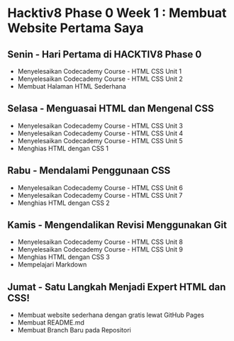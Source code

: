 # Hacktiv8 Phase 0 Week 1 : Membuat Website Pertama Saya

## Senin - Hari Pertama di HACKTIV8 Phase 0

- Menyelesaikan Codecademy Course - HTML CSS Unit 1
- Menyelesaikan Codecademy Course - HTML CSS Unit 2
- Membuat Halaman HTML Sederhana

## Selasa - Menguasai HTML dan Mengenal CSS

- Menyelesaikan Codecademy Course - HTML CSS Unit 3
- Menyelesaikan Codecademy Course - HTML CSS Unit 4
- Menyelesaikan Codecademy Course - HTML CSS Unit 5
- Menghias HTML dengan CSS 1

## Rabu - Mendalami Penggunaan CSS

- Menyelesaikan Codecademy Course - HTML CSS Unit 6
- Menyelesaikan Codecademy Course - HTML CSS Unit 7
- Menghias HTML dengan CSS 2

## Kamis - Mengendalikan Revisi Menggunakan Git

- Menyelesaikan Codecademy Course - HTML CSS Unit 8
- Menyelesaikan Codecademy Course - HTML CSS Unit 9
- Menghias HTML dengan CSS 3
- Mempelajari Markdown

## Jumat - Satu Langkah Menjadi Expert HTML dan CSS!

- Membuat website sederhana dengan gratis lewat GitHub Pages
- Membuat README.md
- Membuat Branch Baru pada Repositori


